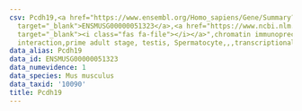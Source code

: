 ```yaml
---
csv: Pcdh19,<a href="https://www.ensembl.org/Homo_sapiens/Gene/Summary?db=core;g=ENSMUSG00000051323"
  target="_blank">ENSMUSG00000051323</a>,<a href="https://www.ncbi.nlm.nih.gov/pubmed/25450459"
  target="_blank"><i class="fas fa-file"></i></a>",chromatin immunoprecipitation assay,direct
  interaction,prime adult stage, testis, Spermatocyte,,,transcriptional regulation,
data_alias: Pcdh19
data_id: ENSMUSG00000051323
data_numevidence: 1
data_species: Mus musculus
data_taxid: '10090'
title: Pcdh19
---
```

